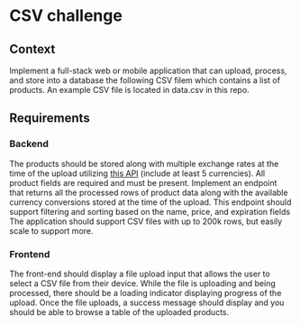 # CSV challenge

## Context

Implement a full-stack web or mobile application that can upload, process, and store into a database the following CSV filem which contains a list of products. An example CSV file is located in data.csv in this repo.

## Requirements

### Backend

The products should be stored along with multiple exchange rates at the time of the upload utilizing [this API](https://github.com/fawazahmed0/exchange-api) (include at least 5 currencies). All product fields are required and must be present.
Implement an endpoint that returns all the processed rows of product data along with the available currency conversions stored at the time of the upload. This endpoint should support filtering and sorting based on the name, price, and expiration fields
The application should support CSV files with up to 200k rows, but easily scale to support more.

### Frontend

The front-end should display a file upload input that allows the user to select a CSV file from their device.
While the file is uploading and being processed, there should be a loading indicator displaying progress of the upload.
Once the file uploads, a success message should display and you should be able to browse a table of the uploaded products.
